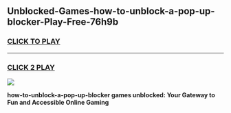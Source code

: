 
## Unblocked-Games-how-to-unblock-a-pop-up-blocker-Play-Free-76h9b
<h3>
<a href="https://premium76.site?title=how-to-unblock-a-pop-up-blocker&ref=21A">CLICK TO PLAY</a></h3>
<hr>

<h3>
<a href="https://premium76.site?title=how-to-unblock-a-pop-up-blocker&ref=21A">CLICK 2 PLAY</a>
  
</h3>

<a href="https://premium76.site?title=how-to-unblock-a-pop-up-blocker&ref=21A"><img src="https://clearcache.store/games.png"></a>


**how-to-unblock-a-pop-up-blocker games unblocked: Your Gateway to Fun and Accessible Online Gaming**
